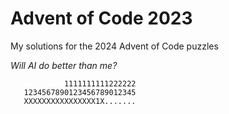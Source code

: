 # Advent of Code 2023

My solutions for the 2024 Advent of Code puzzles

_Will AI do better than me?_

```
            1111111111222222
   1234567890123456789012345
   XXXXXXXXXXXXXXXX1X.......
```
